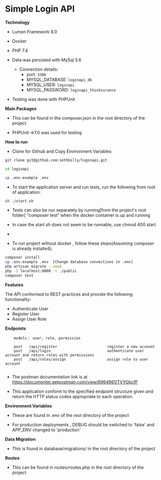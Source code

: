 # Simple Login API
 
 **Technology**

- Lumen Framework 8.0

- Docker

- PHP 7.4

- Data was persisted with MySql 5.6
    - Connection details:
        - port: `3306`
        - MYSQL_DATABASE: `loginapi_db`
        - MYSQL_USER: `loginapi`
        - MYSQL_PASSWORD: `loginapi_thinksurance`

- Testing was done with PHPUnit


 **Main Packages**

- This can be found in the composer.json in the root directory of the project

- PHPUnit =>7.0 was used for testing


 **How to run**
- Clone for Github and Copy Environment Variables
```bash
git clone git@github.com:sethbilly/loginapi.git

cd loginapi

cp .env.example .env
```

- To start the application server and run tests, run the following from root of application:
```bash
sh ./start.sh
```
- Tests can also be run separately by running[from the project's root folder] "composer test" when the docker container is up and running

- In case the start.sh does not seem to be runnable, use chmod 400 start.
- 
- To run project without docker , follow these steps(Assuming composer is already installed);
```bash
composer install
cp .env.example .env  [Change database connections in .env]
php artisan migrate --seed
php -S localhost:8000 -t ./public
composer test
```


 **Features**

The API conformed to REST practices and  provide the following functionality:
- Authenticate User
- Register User
- Assign User Role


 **Endpoints**

```
    models： user, role, permission
    
    post   /api/register                       register a new account
    post   /api/login                          authenticate user account and return roles with permissions
    post   /api/roles/assign                   assign role to user account
    
```
- The postman documentation link is at https://documenter.getpostman.com/view/6964961/TVYGbcfF

- This application conform to the specified endpoint structure given and return the HTTP status codes appropriate to each operation.  


 **Environment Variables**

- These are found in .env of the root directory of the project

- For production deployments , DEBUG should be switched to 'false' and APP_ENV changed to 'production'


 **Data Migration**

- This is found in database/migrations/ in the root directory of the project


 **Routes**

- This can be found in routes/routes.php in the root directory of the project
